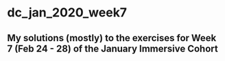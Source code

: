 # dc_jan_2020_week7
## My solutions (mostly) to the exercises for Week 7 (Feb 24 - 28) of the January Immersive Cohort 
